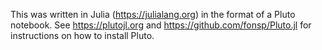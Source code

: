 This was written in Julia (https://julialang.org) in the format of a Pluto notebook.
See https://plutojl.org and https://github.com/fonsp/Pluto.jl for instructions on how to install Pluto.